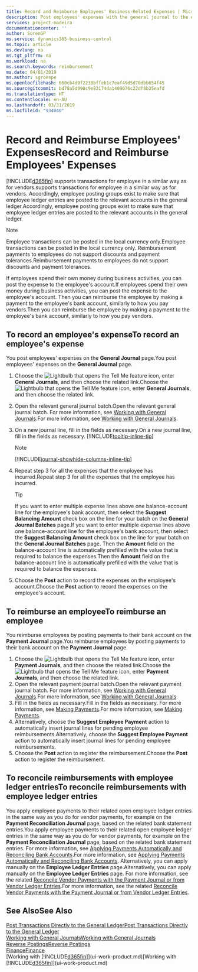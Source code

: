 ```yaml
---
title: Record and Reimburse Employees' Business-Related Expenses | Microsoft Docs
description: Post employees' expenses with the general journal to the employee's account and later post a payment to the employee's bank account to reimburse for the business-related expense.
services: project-madeira
documentationcenter: ''
author: SorenGP
ms.service: dynamics365-business-central
ms.topic: article
ms.devlang: na
ms.tgt_pltfrm: na
ms.workload: na
ms.search.keywords: reimbursement
ms.date: 04/01/2019
ms.author: sgroespe
ms.openlocfilehash: 660cb4d9f2238bffeb1c7eaf49d5d70dbb654f45
ms.sourcegitcommit: bd78a5d990c9e83174da1409076c22df8b35eafd
ms.translationtype: HT
ms.contentlocale: en-AU
ms.lasthandoff: 03/31/2019
ms.locfileid: "934040"
---
```

# <a name="record-and-reimburse-employees-expenses"></a><span data-ttu-id="ef9d2-103">Record and Reimburse Employees' Expenses</span><span class="sxs-lookup"><span data-stu-id="ef9d2-103">Record and Reimburse Employees' Expenses</span></span>
[!INCLUDE[d365fin](includes/d365fin_md.md)] <span data-ttu-id="ef9d2-104">supports transactions for employee in a similar way as for vendors.</span><span class="sxs-lookup"><span data-stu-id="ef9d2-104">supports transactions for employee in a similar way as for vendors.</span></span> <span data-ttu-id="ef9d2-105">Accordingly, employee posting groups exist to make sure that employee ledger entries are posted to the relevant accounts in the general ledger.</span><span class="sxs-lookup"><span data-stu-id="ef9d2-105">Accordingly, employee posting groups exist to make sure that employee ledger entries are posted to the relevant accounts in the general ledger.</span></span>

> [!NOTE]  
> <span data-ttu-id="ef9d2-106">Employee transactions can be posted in the local currency only.</span><span class="sxs-lookup"><span data-stu-id="ef9d2-106">Employee transactions can be posted in the local currency only.</span></span> <span data-ttu-id="ef9d2-107">Reimbursement payments to employees do not support discounts and payment tolerances.</span><span class="sxs-lookup"><span data-stu-id="ef9d2-107">Reimbursement payments to employees do not support discounts and payment tolerances.</span></span>

<span data-ttu-id="ef9d2-108">If employees spend their own money during business activities, you can post the expense to the employee's account.</span><span class="sxs-lookup"><span data-stu-id="ef9d2-108">If employees spend their own money during business activities, you can post the expense to the employee's account.</span></span> <span data-ttu-id="ef9d2-109">Then you can reimburse the employee by making a payment to the employee's bank account, similarly to how you pay vendors.</span><span class="sxs-lookup"><span data-stu-id="ef9d2-109">Then you can reimburse the employee by making a payment to the employee's bank account, similarly to how you pay vendors.</span></span>

## <a name="to-record-an-employees-expense"></a><span data-ttu-id="ef9d2-110">To record an employee's expense</span><span class="sxs-lookup"><span data-stu-id="ef9d2-110">To record an employee's expense</span></span>
<span data-ttu-id="ef9d2-111">You post employees' expenses on the **General Journal** page.</span><span class="sxs-lookup"><span data-stu-id="ef9d2-111">You post employees' expenses on the **General Journal** page.</span></span>
1. <span data-ttu-id="ef9d2-112">Choose the ![Lightbulb that opens the Tell Me feature](media/ui-search/search_small.png "Tell me what you want to do") icon, enter **General Journals**, and then choose the related link.</span><span class="sxs-lookup"><span data-stu-id="ef9d2-112">Choose the ![Lightbulb that opens the Tell Me feature](media/ui-search/search_small.png "Tell me what you want to do") icon, enter **General Journals**, and then choose the related link.</span></span>
2. <span data-ttu-id="ef9d2-113">Open the relevant general journal batch.</span><span class="sxs-lookup"><span data-stu-id="ef9d2-113">Open the relevant general journal batch.</span></span> <span data-ttu-id="ef9d2-114">For more information, see [Working with General Journals](ui-work-general-journals.md).</span><span class="sxs-lookup"><span data-stu-id="ef9d2-114">For more information, see [Working with General Journals](ui-work-general-journals.md).</span></span>
3. <span data-ttu-id="ef9d2-115">On a new journal line, fill in the fields as necessary.</span><span class="sxs-lookup"><span data-stu-id="ef9d2-115">On a new journal line, fill in the fields as necessary.</span></span> [!INCLUDE[tooltip-inline-tip](includes/tooltip-inline-tip_md.md)]    

    > [!NOTE]
    > [!INCLUDE[journal-showhide-columns-inline-tip](includes/journal-showhide-columns-inline-tip.md)]
4. <span data-ttu-id="ef9d2-116">Repeat step 3 for all the expenses that the employee has incurred.</span><span class="sxs-lookup"><span data-stu-id="ef9d2-116">Repeat step 3 for all the expenses that the employee has incurred.</span></span>

    > [!TIP]  
    > <span data-ttu-id="ef9d2-117">If you want to enter multiple expense lines above one balance-account line for the employee's bank account, then select the **Suggest Balancing Amount** check box on the line for your batch on the **General Journal Batches** page.</span><span class="sxs-lookup"><span data-stu-id="ef9d2-117">If you want to enter multiple expense lines above one balance-account line for the employee's bank account, then select the **Suggest Balancing Amount** check box on the line for your batch on the **General Journal Batches** page.</span></span> <span data-ttu-id="ef9d2-118">Then the **Amount** field on the balance-account line is automatically prefilled with the value that is required to balance the expenses.</span><span class="sxs-lookup"><span data-stu-id="ef9d2-118">Then the **Amount** field on the balance-account line is automatically prefilled with the value that is required to balance the expenses.</span></span>
5. <span data-ttu-id="ef9d2-119">Choose the **Post** action to record the expenses on the employee's account.</span><span class="sxs-lookup"><span data-stu-id="ef9d2-119">Choose the **Post** action to record the expenses on the employee's account.</span></span>

## <a name="to-reimburse-an-employee"></a><span data-ttu-id="ef9d2-120">To reimburse an employee</span><span class="sxs-lookup"><span data-stu-id="ef9d2-120">To reimburse an employee</span></span>
<span data-ttu-id="ef9d2-121">You reimburse employees by posting payments to their bank account on the **Payment Journal** page.</span><span class="sxs-lookup"><span data-stu-id="ef9d2-121">You reimburse employees by posting payments to their bank account on the **Payment Journal** page.</span></span>
1. <span data-ttu-id="ef9d2-122">Choose the ![Lightbulb that opens the Tell Me feature](media/ui-search/search_small.png "Tell me what you want to do") icon, enter **Payment Journals**, and then choose the related link.</span><span class="sxs-lookup"><span data-stu-id="ef9d2-122">Choose the ![Lightbulb that opens the Tell Me feature](media/ui-search/search_small.png "Tell me what you want to do") icon, enter **Payment Journals**, and then choose the related link.</span></span>
2. <span data-ttu-id="ef9d2-123">Open the relevant payment journal batch.</span><span class="sxs-lookup"><span data-stu-id="ef9d2-123">Open the relevant payment journal batch.</span></span> <span data-ttu-id="ef9d2-124">For more information, see [Working with General Journals](ui-work-general-journals.md).</span><span class="sxs-lookup"><span data-stu-id="ef9d2-124">For more information, see [Working with General Journals](ui-work-general-journals.md).</span></span>
3. <span data-ttu-id="ef9d2-125">Fill in the fields as necessary.</span><span class="sxs-lookup"><span data-stu-id="ef9d2-125">Fill in the fields as necessary.</span></span> <span data-ttu-id="ef9d2-126">For more information, see [Making Payments](payables-make-payments.md).</span><span class="sxs-lookup"><span data-stu-id="ef9d2-126">For more information, see [Making Payments](payables-make-payments.md).</span></span>
4. <span data-ttu-id="ef9d2-127">Alternatively, choose the **Suggest Employee Payment** action to automatically insert journal lines for pending employee reimbursements.</span><span class="sxs-lookup"><span data-stu-id="ef9d2-127">Alternatively, choose the **Suggest Employee Payment** action to automatically insert journal lines for pending employee reimbursements.</span></span>
5. <span data-ttu-id="ef9d2-128">Choose the **Post** action to register the reimbursement.</span><span class="sxs-lookup"><span data-stu-id="ef9d2-128">Choose the **Post** action to register the reimbursement.</span></span>  

## <a name="to-reconcile-reimbursements-with-employee-ledger-entries"></a><span data-ttu-id="ef9d2-129">To reconcile reimbursements with employee ledger entries</span><span class="sxs-lookup"><span data-stu-id="ef9d2-129">To reconcile reimbursements with employee ledger entries</span></span>
<span data-ttu-id="ef9d2-130">You apply employee payments to their related open employee ledger entries in the same way as you do for vendor payments, for example on the **Payment Reconciliation Journal** page, based on the related bank statement entries.</span><span class="sxs-lookup"><span data-stu-id="ef9d2-130">You apply employee payments to their related open employee ledger entries in the same way as you do for vendor payments, for example on the **Payment Reconciliation Journal** page, based on the related bank statement entries.</span></span> <span data-ttu-id="ef9d2-131">For more information, see [Applying Payments Automatically and Reconciling Bank Accounts](receivables-apply-payments-auto-reconcile-bank-accounts.md).</span><span class="sxs-lookup"><span data-stu-id="ef9d2-131">For more information, see [Applying Payments Automatically and Reconciling Bank Accounts](receivables-apply-payments-auto-reconcile-bank-accounts.md).</span></span> <span data-ttu-id="ef9d2-132">Alternatively, you can apply manually on the **Employee Ledger Entries** page.</span><span class="sxs-lookup"><span data-stu-id="ef9d2-132">Alternatively, you can apply manually on the **Employee Ledger Entries** page.</span></span> <span data-ttu-id="ef9d2-133">For more information, see the related [Reconcile Vendor Payments with the Payment Journal or from Vendor Ledger Entries](payables-how-apply-purchase-transactions-manually.md).</span><span class="sxs-lookup"><span data-stu-id="ef9d2-133">For more information, see the related [Reconcile Vendor Payments with the Payment Journal or from Vendor Ledger Entries](payables-how-apply-purchase-transactions-manually.md).</span></span>  

## <a name="see-also"></a><span data-ttu-id="ef9d2-134">See Also</span><span class="sxs-lookup"><span data-stu-id="ef9d2-134">See Also</span></span>
[<span data-ttu-id="ef9d2-135">Post Transactions Directly to the General Ledger</span><span class="sxs-lookup"><span data-stu-id="ef9d2-135">Post Transactions Directly to the General Ledger</span></span>](finance-how-post-transactions-directly.md)  
[<span data-ttu-id="ef9d2-136">Working with General Journals</span><span class="sxs-lookup"><span data-stu-id="ef9d2-136">Working with General Journals</span></span>](ui-work-general-journals.md)  
[<span data-ttu-id="ef9d2-137">Reverse Postings</span><span class="sxs-lookup"><span data-stu-id="ef9d2-137">Reverse Postings</span></span>](finance-how-reverse-journal-posting.md)  
[<span data-ttu-id="ef9d2-138">Finance</span><span class="sxs-lookup"><span data-stu-id="ef9d2-138">Finance</span></span>](finance.md)  
<span data-ttu-id="ef9d2-139">[Working with [!INCLUDE[d365fin](includes/d365fin_md.md)]](ui-work-product.md)</span><span class="sxs-lookup"><span data-stu-id="ef9d2-139">[Working with [!INCLUDE[d365fin](includes/d365fin_md.md)]](ui-work-product.md)</span></span>  
